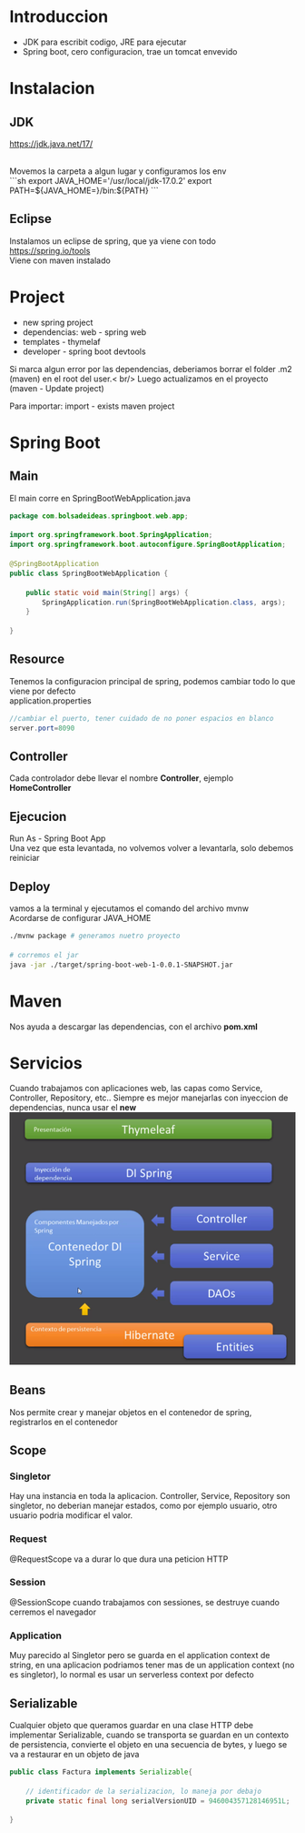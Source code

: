 # Introduccion
- JDK para escribit codigo, JRE para ejecutar
- Spring boot, cero configuracion, trae un tomcat envevido

# Instalacion

## JDK
https://jdk.java.net/17/

<br />
Movemos la carpeta a algun lugar y configuramos los env<br />
```sh
export JAVA_HOME='/usr/local/jdk-17.0.2'
export PATH=${JAVA_HOME=}/bin:${PATH}
```

## Eclipse
Instalamos un eclipse de spring, que ya viene con todo<br />
https://spring.io/tools <br />
Viene con maven instalado

# Project
- new spring project
- dependencias:  web - spring web
- templates - thymelaf
- developer - spring boot devtools

Si marca algun error por las dependencias, deberiamos borrar el folder .m2 (maven) en el root del user.< br/>
Luego actualizamos en el proyecto (maven - Update project)<br />

Para importar: import - exists maven project

# Spring Boot

## Main
El main corre en SpringBootWebApplication.java
```java
package com.bolsadeideas.springboot.web.app;

import org.springframework.boot.SpringApplication;
import org.springframework.boot.autoconfigure.SpringBootApplication;

@SpringBootApplication
public class SpringBootWebApplication {

	public static void main(String[] args) {
		SpringApplication.run(SpringBootWebApplication.class, args);
	}

}
```

## Resource
Tenemos la configuracion principal de spring, podemos cambiar todo lo que viene por defecto<br />
application.properties
```java
//cambiar el puerto, tener cuidado de no poner espacios en blanco
server.port=8090
```

## Controller
Cada controlador debe llevar el nombre **Controller**, ejemplo **HomeController**

## Ejecucion
Run As - Spring Boot App
<br />
Una vez que esta levantada, no volvemos volver a levantarla, solo debemos reiniciar

## Deploy
vamos a la terminal y ejecutamos el comando del archivo mvnw<br />
Acordarse de configurar JAVA_HOME
```sh
./mvnw package # generamos nuetro proyecto

# corremos el jar
java -jar ./target/spring-boot-web-1-0.0.1-SNAPSHOT.jar
```

# Maven
Nos ayuda a descargar las dependencias, con el archivo **pom.xml**<br />

# Servicios
Cuando trabajamos con aplicaciones web, las capas como Service, Controller, Repository, etc.. Siempre es
mejor manejarlas con inyeccion de dependencias, nunca usar el **new**<br />
<img src="images/1.png"/>

## Beans
Nos permite crear y manejar objetos en el contenedor de spring, registrarlos en el contenedor

## Scope

### Singletor
Hay una instancia en toda la aplicacion. Controller, Service, Repository son singletor, no deberian manejar estados, como por ejemplo usuario, otro usuario podria modificar el valor.


### Request
@RequestScope va a durar lo que dura una peticion HTTP

### Session
@SessionScope cuando trabajamos con sessiones, se destruye cuando cerremos el navegador

### Application
Muy parecido al Singletor pero se guarda en el application context de string, en una aplicacion podriamos tener mas de un application context (no es singletor), lo normal es usar un serverless context por defecto

## Serializable
Cualquier objeto que queramos guardar en una clase HTTP debe implementar Serializable, cuando se transporta se guardan en un contexto de persistencia, convierte el objeto en una secuencia de bytes, y luego se va a restaurar en un objeto de java

```java
public class Factura implements Serializable{

	// identificador de la serializacion, lo maneja por debajo
	private static final long serialVersionUID = 946004357128146951L;

}

```